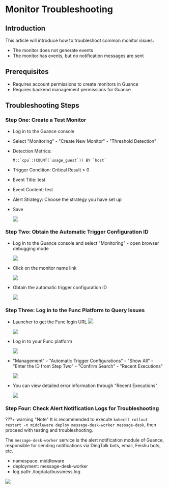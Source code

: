 # Monitor Troubleshooting

## Introduction

This article will introduce how to troubleshoot common monitor issues:

- The monitor does not generate events
- The monitor has events, but no notification messages are sent


## Prerequisites

- Requires account permissions to create monitors in Guance
- Requires backend management permissions for Guance

## Troubleshooting Steps

### Step One: Create a Test Monitor

- Log in to the Guance console
- Select "Monitoring" - "Create New Monitor" - "Threshold Detection"

- Detection Metrics:

  ```shell
  M::`cpu`:(COUNT(`usage_guest`)) BY `host`
  ```

- Trigger Condition: Critical Result > 0

- Event Title: test

- Event Content: test

- Alert Strategy: Choose the strategy you have set up

- Save

  ![](img/faq-cron-demo.png)

  

### Step Two: Obtain the Automatic Trigger Configuration ID

- Log in to the Guance console and select "Monitoring" - open browser debugging mode

  ![](img/faq-get-cron-id.png)

- Click on the monitor name link

  ![](img/faq-get-cron-id-2.png)

- Obtain the automatic trigger configuration ID

  ![](img/faq-get-cron-id-3.png)

### Step Three: Log in to the Func Platform to Query Issues

- Launcher to get the Func login URL
  ![](img/faq-cron-4.png)

  ![](img/faq-cron-5.png)

- Log in to your Func platform

  ![](img/faq-func.png)

- "Management" - "Automatic Trigger Configurations" - "Show All" - "Enter the ID from Step Two" - "Confirm Search" - "Recent Executions"

  ![](img/faq-get-info.png)

- You can view detailed error information through "Recent Executions"

  ![](img/faq-get-error.png)

### Step Four: Check Alert Notification Logs for Troubleshooting

???+ warning "Note"
     It is recommended to execute `kubectl rollout restart -n middleware deploy message-desk-worker message-desk`, then proceed with testing and troubleshooting.

The `message-desk-worker` service is the alert notification module of Guance, responsible for sending notifications via DingTalk bots, email, Feishu bots, etc.

- namespace: middleware
- deployment: message-desk-worker
- log path: /logdata/bussiness.log

![](img/faq-message-desk-log.png)
